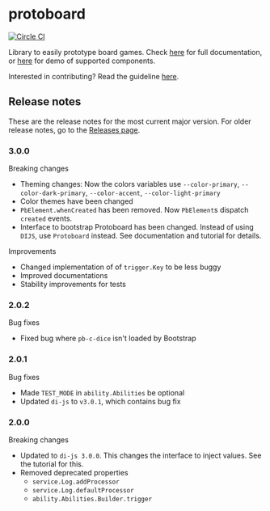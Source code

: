 # protoboard

[![Circle CI](https://img.shields.io/circleci/project/garysoed/protoboard/master.svg?style=flat-square)](https://img.shields.io/circleci/project/garysoed/protoboard/master.svg?style=flat-square)

Library to easily prototype board games. Check [here](https://garysoed.github.com/protoboard) for
full documentation, or [here](https://garysoed.github.com/protoboard-demo/index.html) for demo of
supported components.

Interested in contributing? Read the guideline [here](./CONTRIBUTING.md).

## Release notes

These are the release notes for the most current major version. For older release notes, go to the
[Releases page](https://github.com/garysoed/protoboard/releases).

### 3.0.0

Breaking changes
-   Theming changes: Now the colors variables use `--color-primary`, `--color-dark-primary`,
    `--color-accent`, `--color-light-primary`
-   Color themes have been changed
-   `PbElement.whenCreated` has been removed. Now `PbElement`s dispatch `created` events.
-   Interface to bootstrap Protoboard has been changed. Instead of using `DIJS`, use `Protoboard`
    instead. See documentation and tutorial for details.

Improvements
-   Changed implementation of of `trigger.Key` to be less buggy
-   Improved documentations
-   Stability improvements for tests

### 2.0.2

Bug fixes
-   Fixed bug where `pb-c-dice` isn't loaded by Bootstrap

### 2.0.1

Bug fixes
-   Made `TEST_MODE` in `ability.Abilities` be optional
-   Updated `di-js` to `v3.0.1`, which contains bug fix

### 2.0.0

Breaking changes
-   Updated to `di-js 3.0.0`. This changes the interface to inject values. See the tutorial for
    this.
-   Removed deprecated properties
    -   `service.Log.addProcessor`
    -   `service.Log.defaultProcessor`
    -   `ability.Abilities.Builder.trigger`
